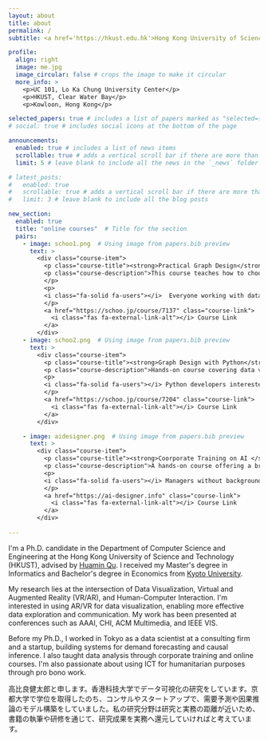 ```yaml
---
layout: about
title: about
permalink: /
subtitle: <a href='https://hkust.edu.hk'>Hong Kong University of Science and Technology</a>, ktakahira@connect.ust.hk

profile:
  align: right
  image: me.jpg
  image_circular: false # crops the image to make it circular
  more_info: >
    <p>UC 101, Lo Ka Chung University Center</p>
    <p>HKUST, Clear Water Bay</p>
    <p>Kowloon, Hong Kong</p>

selected_papers: true # includes a list of papers marked as "selected={true}"
# social: true # includes social icons at the bottom of the page

announcements:
  enabled: true # includes a list of news items
  scrollable: true # adds a vertical scroll bar if there are more than 3 news items
  limit: 5 # leave blank to include all the news in the `_news` folder

# latest_posts:
#   enabled: true
#   scrollable: true # adds a vertical scroll bar if there are more than 3 new posts items
#   limit: 3 # leave blank to include all the blog posts

new_section:
  enabled: true
  title: "online courses"  # Title for the section
  pairs:
    - image: schoo1.png  # Using image from papers.bib preview
      text: >
        <div class="course-item">
          <p class="course-title"><strong>Practical Graph Design</strong></p>
          <p class="course-description">This course teaches how to choose and design effective charts through hands-on exercises. We discuss and evaluate whether their visualizations are appropriate and how to improve them for clearer communication.
          </p>
          <p>
          <i class="fa-solid fa-users"></i>  Everyone working with data
          </p>
          <a href="https://schoo.jp/course/7137" class="course-link">
            <i class="fas fa-external-link-alt"></i> Course Link
          </a>
        </div>
    - image: schoo2.png  # Using image from papers.bib preview
      text: >
        <div class="course-item">
          <p class="course-title"><strong>Graph Design with Python</strong></p>
          <p class="course-description">Hands-on course covering data visualization workflows using Python. Learn how to visualize data to gain deeper insights and enhance your analysis skills.</p>
          <p>
          <i class="fa-solid fa-users"></i> Python developers interested in data visualization and analysis
          </p>
          <a href="https://schoo.jp/course/7204" class="course-link">
            <i class="fas fa-external-link-alt"></i> Course Link
          </a>
        </div>

    - image: aidesigner.png  # Using image from papers.bib preview
      text: >
        <div class="course-item">
          <p class="course-title"><strong>Coorporate Training on AI </strong></p>
          <p class="course-description">A hands-on course offering a broad overview of AI, designed for management-level business professionals, conducted in collaboration with the <a href="https://www.sus-g.co.jp">SUS</a> in Kyoto.</p>
          <p>
          <i class="fa-solid fa-users"></i> Managers without backgrounds of AI
          </p>
          <a href="https://ai-designer.info" class="course-link">
            <i class="fas fa-external-link-alt"></i> Course Link
          </a>
        </div>
    
---
```

I'm a Ph.D. candidate in the Department of Computer Science and Engineering at the Hong Kong University of Science and Technology (HKUST), advised by [Huamin Qu](http://www.huamin.org). I received my Master's degree in Informatics and Bachelor's degree in Economics from [Kyoto University](https://www.kyoto-u.ac.jp/en).

My research lies at the intersection of Data Visualization, Virtual and Augmented Reality (VR/AR), and Human-Computer Interaction. I'm interested in using AR/VR for data visualization, enabling more effective data exploration and communication. 
My work has been presented at conferences such as AAAI, CHI, ACM Multimedia, and IEEE VIS.

Before my Ph.D., I worked in Tokyo as a data scientist at a consulting firm and a startup, building systems for demand forecasting and causal inference. I also taught data analysis through corporate training and online courses. I'm also passionate about using ICT for humanitarian purposes through pro bono work.


高比良健太郎と申します。香港科技大学でデータ可視化の研究をしています。京都大学で学位を取得したのち、コンサルやスタートアップで、需要予測や因果推論のモデル構築をしていました。私の研究分野は研究と実務の距離が近いため、書籍の執筆や研修を通じて、研究成果を実務へ還元していければと考えています。
